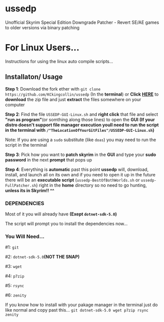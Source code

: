 # ussedp
Unofficial Skyrim Special Edition Downgrade Patcher - Revert SE/AE games to older versions via binary patching

# For Linux Users...

Instructions for using the linux auto compile scripts...

## **Installaton/ Usage**

**Step 1**: Download the fork ether with `git clone https://github.com/KCkingcollin/ussedp` (In the **terminal**) or **Click** [**HERE**](https://github.com/KCkingcollin/ussedp/archive/refs/heads/linux-main.zip) to **download** the zip file and just **extract** the files somewhere on your computer

**Step 2**: Find the file `USSEDP-GUI-Linux.sh` and **right click** that file and select **"run as program"**(or somthing along those lines) to open the **GUI** **(If your distro doesn't support file manager execution youll need to run the script in the terminal with `/"TheLocationOfYourGitFiles"/USSEDP-GUI-Linux.sh`)** 

Note: If you are using a `sudo` substitute (like `doas`) you may need to run the script in the terminal

**Step 3**: Pick how you want to **patch skyrim** in the **GUI** and type your **sudo password** in the next **prompt** that pops up

**Step 4**: Everything is **automatic** past this point **ussedp** will, download, install, and launch all on its own and if you need to open it up in the future there will be an **executable script** (`ussedp-BestOfBothWorlds.sh` or `ussedp-FullPatcher.sh`) right in the **home** directory so no need to go hunting, **unless its in Skyrim!! ^^**

### **DEPENDENCIES**

Most of it you will already have **(Exept `dotnet-sdk-5.0`)**

The script will prompt you to install the dependencies now...

### **You Will Need...**

#1: `git`

#2: `dotnet-sdk-5.0`**(NOT THE SNAP)**

#3: `wget`

#4: `p7zip`

#5: `rsync`

#6: `zenity`

If you know how to install with your pakage manager in the terminal just do like normal and copy past this...
`git dotnet-sdk-5.0 wget p7zip rsync zenity`
